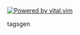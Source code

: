 [![Powered by vital.vim](https://img.shields.io/badge/powered%20by-vital.vim-80273f.svg)](https://github.com/vim-jp/vital.vim)

tagsgen

